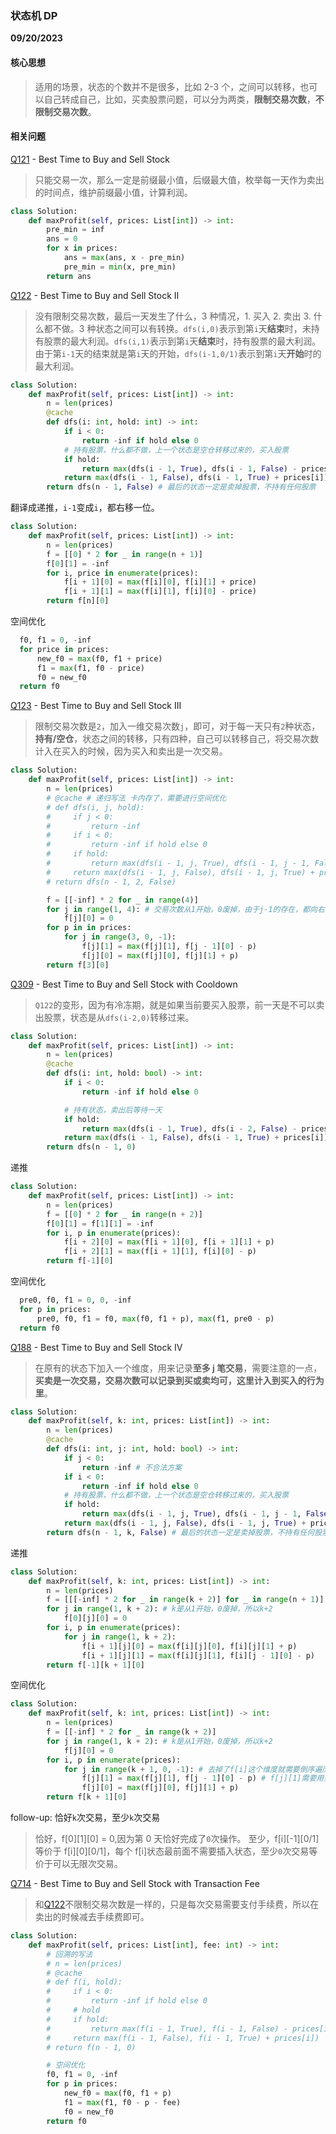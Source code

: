 ### 状态机 DP

**09/20/2023**

#### 核心思想

> 适用的场景，状态的个数并不是很多，比如 2-3 个，之间可以转移，也可以自己转成自己，比如，买卖股票问题，可以分为两类，**限制交易次数**，**不限制交易次数**。

#### 相关问题

[Q121] - Best Time to Buy and Sell Stock

> 只能交易一次，那么一定是前缀最小值，后缀最大值，枚举每一天作为卖出的时间点，维护前缀最小值，计算利润。

```python
class Solution:
    def maxProfit(self, prices: List[int]) -> int:
        pre_min = inf
        ans = 0
        for x in prices:
            ans = max(ans, x - pre_min)
            pre_min = min(x, pre_min)
        return ans
```

[Q122] - Best Time to Buy and Sell Stock II

> 没有限制交易次数，最后一天发生了什么，3 种情况，1. 买入 2. 卖出 3. 什么都不做。3 种状态之间可以有转换。`dfs(i,0)`表示到第`i`天**结束**时，未持有股票的最大利润。`dfs(i,1)`表示到第`i`天**结束**时，持有股票的最大利润。由于第`i-1`天的结束就是第`i`天的开始，`dfs(i-1,0/1)`表示到第`i`天**开始**时的最大利润。

```python
class Solution:
    def maxProfit(self, prices: List[int]) -> int:
        n = len(prices)
        @cache
        def dfs(i: int, hold: int) -> int:
            if i < 0:
                return -inf if hold else 0
            # 持有股票，什么都不做，上一个状态是空仓转移过来的，买入股票
            if hold:
                return max(dfs(i - 1, True), dfs(i - 1, False) - prices[i])
            return max(dfs(i - 1, False), dfs(i - 1, True) + prices[i])
        return dfs(n - 1, False) # 最后的状态一定是卖掉股票，不持有任何股票
```

翻译成递推，`i-1`变成`i`，都右移一位。

```python
class Solution:
    def maxProfit(self, prices: List[int]) -> int:
        n = len(prices)
        f = [[0] * 2 for _ in range(n + 1)]
        f[0][1] = -inf
        for i, price in enumerate(prices):
            f[i + 1][0] = max(f[i][0], f[i][1] + price)
            f[i + 1][1] = max(f[i][1], f[i][0] - price)
        return f[n][0]
```

空间优化

```python
  f0, f1 = 0, -inf
  for price in prices:
      new_f0 = max(f0, f1 + price)
      f1 = max(f1, f0 - price)
      f0 = new_f0
  return f0
```

[Q123] - Best Time to Buy and Sell Stock III

> 限制交易次数是`2`，加入一维交易次数`j`，即可，对于每一天只有`2`种状态，**持有/空仓**，状态之间的转移，只有四种，自己可以转移自己，将交易次数计入在买入的时候，因为买入和卖出是一次交易。

```python
class Solution:
    def maxProfit(self, prices: List[int]) -> int:
        n = len(prices)
        # @cache # 递归写法 卡内存了，需要进行空间优化
        # def dfs(i, j, hold):
        #     if j < 0:
        #         return -inf
        #     if i < 0:
        #         return -inf if hold else 0
        #     if hold:
        #         return max(dfs(i - 1, j, True), dfs(i - 1, j - 1, False) - prices[i])
        #     return max(dfs(i - 1, j, False), dfs(i - 1, j, True) + prices[i])
        # return dfs(n - 1, 2, False)

        f = [[-inf] * 2 for _ in range(4)]
        for j in range(1, 4): # 交易次数从1开始，0废掉，由于j-1的存在，都向右移动一位
            f[j][0] = 0
        for p in in prices:
            for j in range(3, 0, -1):
                f[j][1] = max(f[j][1], f[j - 1][0] - p)
                f[j][0] = max(f[j][0], f[j][1] + p)
        return f[3][0]
```

[Q309] - Best Time to Buy and Sell Stock with Cooldown

> `Q122`的变形，因为有冷冻期，就是如果当前要买入股票，前一天是不可以卖出股票，状态是从`dfs(i-2,0)`转移过来。

```python
class Solution:
    def maxProfit(self, prices: List[int]) -> int:
        n = len(prices)
        @cache
        def dfs(i: int, hold: bool) -> int:
            if i < 0:
                return -inf if hold else 0

            # 持有状态，卖出后等待一天
            if hold:
                return max(dfs(i - 1, True), dfs(i - 2, False) - prices[i])
            return max(dfs(i - 1, False), dfs(i - 1, True) + prices[i])
        return dfs(n - 1, 0)
```

递推

```python
class Solution:
    def maxProfit(self, prices: List[int]) -> int:
        n = len(prices)
        f = [[0] * 2 for _ in range(n + 2)]
        f[0][1] = f[1][1] = -inf
        for i, p in enumerate(prices):
            f[i + 2][0] = max(f[i + 1][0], f[i + 1][1] + p)
            f[i + 2][1] = max(f[i + 1][1], f[i][0] - p)
        return f[-1][0]
```

空间优化

```python
  pre0, f0, f1 = 0, 0, -inf
  for p in prices:
      pre0, f0, f1 = f0, max(f0, f1 + p), max(f1, pre0 - p)
  return f0
```

[Q188] - Best Time to Buy and Sell Stock IV

> 在原有的状态下加入一个维度，用来记录**至多 j 笔交易**，需要注意的一点，**买卖是一次交易，交易次数可以记录到买或卖均可，这里计入到买入的行为里**。

```python
class Solution:
    def maxProfit(self, k: int, prices: List[int]) -> int:
        n = len(prices)
        @cache
        def dfs(i: int, j: int, hold: bool) -> int:
            if j < 0:
                return -inf # 不合法方案
            if i < 0:
                return -inf if hold else 0
            # 持有股票，什么都不做，上一个状态是空仓转移过来的，买入股票
            if hold:
                return max(dfs(i - 1, j, True), dfs(i - 1, j - 1, False) - prices[i])
            return max(dfs(i - 1, j, False), dfs(i - 1, j, True) + prices[i])
        return dfs(n - 1, k, False) # 最后的状态一定是卖掉股票，不持有任何股票
```

递推

```python
class Solution:
    def maxProfit(self, k: int, prices: List[int]) -> int:
        n = len(prices)
        f = [[[-inf] * 2 for _ in range(k + 2)] for _ in range(n + 1)]
        for j in range(1, k + 2): # k是从1开始，0废掉，所以k+2
            f[0][j][0] = 0
        for i, p in enumerate(prices):
            for j in range(1, k + 2):
                f[i + 1][j][0] = max(f[i][j][0], f[i][j][1] + p)
                f[i + 1][j][1] = max(f[i][j][1], f[i][j - 1][0] - p)
        return f[-1][k + 1][0]
```

空间优化

```python
class Solution:
    def maxProfit(self, k: int, prices: List[int]) -> int:
        n = len(prices)
        f = [[-inf] * 2 for _ in range(k + 2)]
        for j in range(1, k + 2): # k是从1开始，0废掉，所以k+2
            f[j][0] = 0
        for i, p in enumerate(prices):
            for j in range(k + 1, 0, -1): # 去掉了f[i]这个维度就需要倒序遍历了
                f[j][1] = max(f[j][1], f[j - 1][0] - p) # f[j][1]需要用到f[j][0]，先计算f[j][1]
                f[j][0] = max(f[j][0], f[j][1] + p)
        return f[k + 1][0]
```

follow-up: 恰好`k`次交易，至少`k`次交易

> 恰好，f[0][1][0] = 0,因为第 0 天恰好完成了`0`次操作。
> 至少，f[i][-1][0/1]等价于 f[i][0][0/1]，每个 f[i]状态最前面不需要插入状态，至少`0`次交易等价于可以无限次交易。

[Q714] - Best Time to Buy and Sell Stock with Transaction Fee

> 和[Q122]不限制交易次数是一样的，只是每次交易需要支付手续费，所以在卖出的时候减去手续费即可。

```python
class Solution:
    def maxProfit(self, prices: List[int], fee: int) -> int:
        # 回溯的写法
        # n = len(prices)
        # @cache
        # def f(i, hold):
        #     if i < 0:
        #         return -inf if hold else 0
        #     # hold
        #     if hold:
        #         return max(f(i - 1, True), f(i - 1, False) - prices[i] - fee)
        #     return max(f(i - 1, False), f(i - 1, True) + prices[i])
        # return f(n - 1, 0)

        # 空间优化
        f0, f1 = 0, -inf
        for p in prices:
            new_f0 = max(f0, f1 + p)
            f1 = max(f1, f0 - p - fee)
            f0 = new_f0
        return f0
```

[//]: #
[Q121]: https://leetcode-cn.com/problems/best-time-to-buy-and-sell-stock/
[Q122]: https://leetcode-cn.com/problems/best-time-to-buy-and-sell-stock-ii/
[Q123]: https://leetcode-cn.com/problems/best-time-to-buy-and-sell-stock-iii/
[Q188]: https://leetcode.com/problems/best-time-to-buy-and-sell-stock-iv/
[Q309]: https://leetcode-cn.com/problems/best-time-to-buy-and-sell-stock-with-cooldown/
[Q714]: https://leetcode-cn.com/problems/best-time-to-buy-and-sell-stock-with-transaction-fee/
[Q1911]: https://leetcode-cn.com/problems/maximum-alternating-subsequence-sum/
